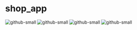 # shop_app

![github-small](https://user-images.githubusercontent.com/63152787/180696513-f261e670-02b4-4b77-821b-4b9ca94f3372.jpg)
![github-small](https://user-images.githubusercontent.com/63152787/180696663-614d4ffe-18a9-43a6-ad80-d886e413f08f.jpg)
![github-small](https://user-images.githubusercontent.com/63152787/180696681-d24be5d4-bbc8-4a84-8380-b805f39dc9a0.jpg)
![github-small](https://user-images.githubusercontent.com/63152787/180696745-d6c1a662-9189-4d33-8168-32e4096898e5.jpg)
